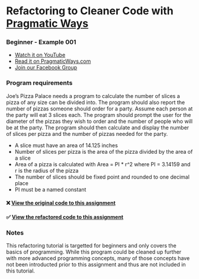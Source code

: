 # Refactoring to Cleaner Code with [Pragmatic Ways](https://www.pragmaticways.com)
### Beginner - Example 001

* [Watch it on YouTube](https://www.youtube.com/c/PragmaticWays)
* [Read it on PragmaticWays.com](https://www.pragmaticways.com/refactor-code-for-a-pizza-ordering-service/)
* [Join our Facebook Group](https://www.facebook.com/groups/PragmaticWaysSoftwareEngineers)

### Program requirements
Joe’s Pizza Palace needs a program to calculate the number of slices a pizza of any size can be divided into. 
The program should also report the number of pizzas someone should order for a party. 
Assume each person at the party will eat 3 slices each. 
The program should prompt the user for the diameter of the pizzas they wish to order and the number of people who will be at the party. 
The program should then calculate and display the number of slices per pizza and the number of pizzas needed for the party. 
  - A slice must have an area of 14.125 inches
  - Number of slices per pizza is the area of the pizza divided by the area of a slice
  - Area of a pizza is calculated with Area = PI * r^2 where PI = 3.14159 and r is the radius of the pizza
  - The number of slices should be fixed point and rounded to one decimal place
  - PI must be a named constant
  
#### ❌ [View the original code to this assignment](https://github.com/Amallard/refactoring-to-cleaner-code/blob/master/beginner/example-001/example-001-old.cpp)

#### ✅ [View the refactored code to this assignment](https://github.com/Amallard/refactoring-to-cleaner-code/blob/master/beginner/example-001/example-001-new.cpp)

### Notes
This refactoring tutorial is targetted for beginners and only covers the basics of programming. While this program could be cleaned up further with more advanced programming concepts, many of those concepts have not been introducted prior to this assignment and thus are not included in this tutorial. 
